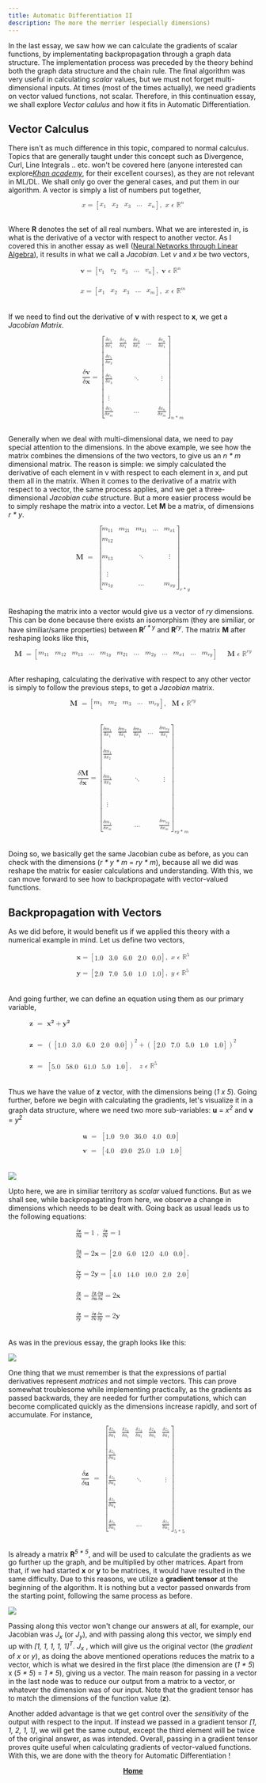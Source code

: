 ```yaml
---
title: Automatic Differentiation II
description: The more the merrier (especially dimensions)
---
```


In the last essay, we saw how we can calculate the gradients of scalar functions, by implementating backpropagation through a graph data structure. The implementation process was preceded by the theory behind both the graph data structure and the chain rule. The final algorithm was very useful in calculating *scalar* values, but we must not forget multi-dimensional inputs. At times (most of the times actually), we need gradients on vector valued functions, not scalar. Therefore, in this continuation essay, we shall explore *Vector calulus* and how it fits in Automatic Differentiation.

## Vector Calculus

There isn't as much difference in this topic, compared to normal calculus. Topics that are generally taught under this concept such as Divergence, Curl, Line Integrals .. etc. won't be covered here (anyone interested can explore<i><a href="https://www.khanacademy.org/math/multivariable-calculus" style="font-weight: 0;">Khan academy</a></i>, for their excellent courses), as they are not relevant in ML/DL. We shall only go over the general cases, and put them in our algorithm. A vector is simply a list  of numbers put together,

<math display="block" class="tml-display" style="display:block math;"><mrow><mi>x</mi><mo>=</mo><mrow><mo fence="true" form="prefix">[</mo><mtable columnalign="center center center center center"><mtr><mtd style="padding-left:0em;"><msub><mi>x</mi><mn>1</mn></msub></mtd><mtd><msub><mi>x</mi><mn>2</mn></msub></mtd><mtd><msub><mi>x</mi><mn>3</mn></msub></mtd><mtd><mo lspace="0em" rspace="0em">…</mo></mtd><mtd style="padding-right:0em;"><msub><mi>x</mi><mi>n</mi></msub></mtd></mtr></mtable><mo fence="true" form="postfix">]</mo></mrow><mo separator="true">,</mo><mtext> </mtext><mi>x</mi><mtext> </mtext><mi>ϵ</mi><mtext> </mtext><msup><mi>ℝ</mi><mi>n</mi></msup></mrow></math>
<br>

Where **R** denotes the set of all real numbers. What we are interested in, is what is the derivative of a vector with respect to another vector. As I covered this in another essay as well (<a href="/blog/nnla/">Neural Networks through Linear Algebra</a>), it results in what we call a *Jacobian*. Let *v* and *x* be two vectors,

<math display="block" class="tml-display" style="display:block math;"><mtable columnalign="left"><mtr><mtd style="padding:0.5ex 0em 0.5ex 0em;text-align:-webkit-left;"><mrow><mi>𝐯</mi><mo>=</mo><mrow><mo fence="true" form="prefix">[</mo><mtable columnalign="center center center center center"><mtr><mtd style="padding-left:0em;"><msub><mi>v</mi><mn>1</mn></msub></mtd><mtd><msub><mi>v</mi><mn>2</mn></msub></mtd><mtd><msub><mi>v</mi><mn>3</mn></msub></mtd><mtd><mo lspace="0em" rspace="0em">…</mo></mtd><mtd style="padding-right:0em;"><msub><mi>v</mi><mi>n</mi></msub></mtd></mtr></mtable><mo fence="true" form="postfix">]</mo></mrow><mo separator="true">,</mo><mtext> </mtext><mi>𝐯</mi><mtext> </mtext><mi>ϵ</mi><mtext> </mtext><msup><mi>ℝ</mi><mi>n</mi></msup></mrow></mtd></mtr><mtr><mtd style="padding:0.5ex 0em 0.5ex 0em;text-align:-webkit-left;"><mrow></mrow></mtd></mtr><mtr><mtd style="padding:0.5ex 0em 0.5ex 0em;text-align:-webkit-left;"><mrow></mrow></mtd></mtr><mtr><mtd style="padding:0.5ex 0em 0.5ex 0em;text-align:-webkit-left;"><mrow></mrow></mtd></mtr><mtr><mtd style="padding:0.5ex 0em 0.5ex 0em;text-align:-webkit-left;"><mrow><mi>x</mi><mo>=</mo><mrow><mo fence="true" form="prefix">[</mo><mtable columnalign="center center center center center"><mtr><mtd style="padding-left:0em;"><msub><mi>x</mi><mn>1</mn></msub></mtd><mtd><msub><mi>x</mi><mn>2</mn></msub></mtd><mtd><msub><mi>x</mi><mn>3</mn></msub></mtd><mtd><mo lspace="0em" rspace="0em">…</mo></mtd><mtd style="padding-right:0em;"><msub><mi>x</mi><mi>m</mi></msub></mtd></mtr></mtable><mo fence="true" form="postfix">]</mo></mrow><mo separator="true">,</mo><mtext> </mtext><mi>x</mi><mtext> </mtext><mi>ϵ</mi><mtext> </mtext><msup><mi>ℝ</mi><mi>m</mi></msup></mrow></mtd></mtr></mtable></math>
<br>

If we need to find out the derivative of **v** with respect to **x**, we get a *Jacobian Matrix*.

<math display="block" class="tml-display" style="display:block math;"><mrow><mfrac><mrow><mi>δ</mi><mi>𝐯</mi></mrow><mrow><mi>δ</mi><mi>𝐱</mi></mrow></mfrac><mo>=</mo><msub><mrow><mo fence="true" form="prefix">[</mo><mtable columnalign="center center center center center"><mtr><mtd style="padding-left:0em;"><mfrac><mrow><mi>δ</mi><msub><mi>v</mi><mn>1</mn></msub></mrow><mrow><mi>δ</mi><msub><mi>x</mi><mn>1</mn></msub></mrow></mfrac></mtd><mtd><mfrac><mrow><mi>δ</mi><msub><mi>v</mi><mn>2</mn></msub></mrow><mrow><mi>δ</mi><msub><mi>x</mi><mn>1</mn></msub></mrow></mfrac></mtd><mtd><mfrac><mrow><mi>δ</mi><msub><mi>v</mi><mn>3</mn></msub></mrow><mrow><mi>δ</mi><msub><mi>x</mi><mn>1</mn></msub></mrow></mfrac></mtd><mtd><mo lspace="0em" rspace="0em">…</mo></mtd><mtd style="padding-right:0em;"><mfrac><mrow><mi>δ</mi><msub><mi>v</mi><mi>n</mi></msub></mrow><mrow><mi>δ</mi><msub><mi>x</mi><mn>1</mn></msub></mrow></mfrac></mtd></mtr><mtr><mtd style="padding-left:0em;"><mrow></mrow></mtd></mtr><mtr><mtd style="padding-left:0em;"><mfrac><mrow><mi>δ</mi><msub><mi>v</mi><mn>1</mn></msub></mrow><mrow><mi>δ</mi><msub><mi>x</mi><mn>2</mn></msub></mrow></mfrac></mtd><mtd><mrow></mrow></mtd><mtd><mrow></mrow></mtd><mtd><mrow></mrow></mtd><mtd style="padding-right:0em;"><mrow></mrow></mtd></mtr><mtr><mtd style="padding-left:0em;"><mrow></mrow></mtd></mtr><mtr><mtd style="padding-left:0em;"><mfrac><mrow><mi>δ</mi><msub><mi>v</mi><mn>1</mn></msub></mrow><mrow><mi>δ</mi><msub><mi>x</mi><mn>3</mn></msub></mrow></mfrac></mtd><mtd><mrow></mrow></mtd><mtd><mo lspace="0em" rspace="0em">⋱</mo></mtd><mtd><mrow></mrow></mtd><mtd style="padding-right:0em;"><mrow><mi>⋮</mi><mspace width="0pt" height="14.944pt"></mspace></mrow></mtd></mtr><mtr><mtd style="padding-left:0em;"><mrow></mrow></mtd></mtr><mtr><mtd style="padding-left:0em;"><mrow><mi>⋮</mi><mspace width="0pt" height="14.944pt"></mspace></mrow></mtd><mtd><mrow></mrow></mtd><mtd><mrow></mrow></mtd><mtd><mrow></mrow></mtd><mtd style="padding-right:0em;"><mrow></mrow></mtd></mtr><mtr><mtd style="padding-left:0em;"><mrow></mrow></mtd></mtr><mtr><mtd style="padding-left:0em;"><mfrac><mrow><mi>δ</mi><msub><mi>v</mi><mn>1</mn></msub></mrow><mrow><mi>δ</mi><msub><mi>x</mi><mi>m</mi></msub></mrow></mfrac></mtd><mtd><mrow></mrow></mtd><mtd><mo lspace="0em" rspace="0em">…</mo></mtd><mtd><mrow></mrow></mtd><mtd style="padding-right:0em;"><mfrac><mrow><mi>δ</mi><msub><mi>v</mi><mi>n</mi></msub></mrow><mrow><mi>δ</mi><msub><mi>x</mi><mi>m</mi></msub></mrow></mfrac></mtd></mtr></mtable><mo fence="true" form="postfix">]</mo></mrow><mrow><mi>n</mi><mo>* </mo><mi>m</mi></mrow></msub></mrow></math>
<br>

Generally when we deal with multi-dimensional data, we need to pay special attention to the dimensions. In the above example, we see how the matrix combines the dimensions of the two vectors, to give us an *n * m* dimensional matrix. The reason is simple: we simply calculated the derivative of each element in v with respect to each element in x, and put them all in the matrix. When it comes to the derivative of a matrix with respect to a vector, the same process applies, and we get a three-dimensional *Jacobian cube* structure. But a more easier process would be to simply reshape the matrix into a vector. Let **M** be a matrix, of dimensions *r * y*.

<math display="block" class="tml-display" style="display:block math;"><mrow><mi>𝐌</mi><mtext> </mtext><mo>=</mo><mtext> </mtext><msub><mrow><mo fence="true" form="prefix">[</mo><mtable columnalign="center center center center center"><mtr><mtd style="padding-left:0em;"><msub><mi>m</mi><mn>11</mn></msub></mtd><mtd><msub><mi>m</mi><mn>21</mn></msub></mtd><mtd><msub><mi>m</mi><mn>31</mn></msub></mtd><mtd><mo lspace="0em" rspace="0em">…</mo></mtd><mtd style="padding-right:0em;"><msub><mi>m</mi><mrow><mi>x</mi><mn>1</mn></mrow></msub></mtd></mtr><mtr><mtd style="padding-left:0em;"><mrow></mrow></mtd></mtr><mtr><mtd style="padding-left:0em;"><msub><mi>m</mi><mn>12</mn></msub></mtd><mtd><mrow></mrow></mtd><mtd><mrow></mrow></mtd><mtd><mrow></mrow></mtd><mtd style="padding-right:0em;"><mrow></mrow></mtd></mtr><mtr><mtd style="padding-left:0em;"><mrow></mrow></mtd></mtr><mtr><mtd style="padding-left:0em;"><msub><mi>m</mi><mn>13</mn></msub></mtd><mtd><mrow></mrow></mtd><mtd><mo lspace="0em" rspace="0em">⋱</mo></mtd><mtd><mrow></mrow></mtd><mtd style="padding-right:0em;"><mrow><mi>⋮</mi><mspace width="0pt" height="14.944pt"></mspace></mrow></mtd></mtr><mtr><mtd style="padding-left:0em;"><mrow></mrow></mtd></mtr><mtr><mtd style="padding-left:0em;"><mrow><mi>⋮</mi><mspace width="0pt" height="14.944pt"></mspace></mrow></mtd><mtd><mrow></mrow></mtd><mtd><mrow></mrow></mtd><mtd><mrow></mrow></mtd><mtd style="padding-right:0em;"><mrow></mrow></mtd></mtr><mtr><mtd style="padding-left:0em;"><mrow></mrow></mtd></mtr><mtr><mtd style="padding-left:0em;"><msub><mi>m</mi><mrow><mn>1</mn><mi>y</mi></mrow></msub></mtd><mtd><mrow></mrow></mtd><mtd><mo lspace="0em" rspace="0em">…</mo></mtd><mtd><mrow></mrow></mtd><mtd style="padding-right:0em;"><msub><mi>m</mi><mrow><mi>x</mi><mi>y</mi></mrow></msub></mtd></mtr></mtable><mo fence="true" form="postfix">]</mo></mrow><mrow><mi>r</mi><mo>* </mo><mi>y</mi></mrow></msub></mrow></math>
<br>

Reshaping the matrix into a vector would give us a vector of *ry* dimensions. This can be done because there exists an isomorphism (they are similiar, or have similiar/same properties) between **R**<sup>*r * y*</sup> and **R**<sup>*ry*</sup>. The matrix **M** after reshaping looks like this,

<math display="block" class="tml-display" style="display:block math;"><mrow><mi>𝐌</mi><mtext> </mtext><mo>=</mo><mrow><mo fence="true" form="prefix">[</mo><mtable columnalign="center center center center center center center center center center center center"><mtr><mtd style="padding-left:0em;"><msub><mi>m</mi><mn>11</mn></msub></mtd><mtd><msub><mi>m</mi><mn>12</mn></msub></mtd><mtd><msub><mi>m</mi><mn>13</mn></msub></mtd><mtd><mo lspace="0em" rspace="0em">…</mo></mtd><mtd><msub><mi>m</mi><mrow><mn>1</mn><mi>y</mi></mrow></msub></mtd><mtd><msub><mi>m</mi><mn>21</mn></msub></mtd><mtd><mo lspace="0em" rspace="0em">…</mo></mtd><mtd><msub><mi>m</mi><mrow><mn>2</mn><mi>y</mi></mrow></msub></mtd><mtd><mo lspace="0em" rspace="0em">…</mo></mtd><mtd><msub><mi>m</mi><mrow><mi>x</mi><mn>1</mn></mrow></msub></mtd><mtd><mo lspace="0em" rspace="0em">…</mo></mtd><mtd style="padding-right:0em;"><msub><mi>m</mi><mrow><mi>r</mi><mi>y</mi></mrow></msub></mtd></mtr></mtable><mo fence="true" form="postfix">]</mo></mrow><mo></mo><mo></mo><mtext> </mtext><mi>𝐌</mi><mtext> </mtext><mi>ϵ</mi><mtext> </mtext><msup><mi>ℝ</mi><mrow><mi>r</mi><mi>y</mi></mrow></msup></mrow></math>
<br>

After reshaping, calculating the derivative with respect to any other vector is simply to follow the previous steps, to get a *Jacobian* matrix. 

<math display="block" class="tml-display" style="display:block math;"><mrow><mi>𝐌</mi><mtext> </mtext><mo>=</mo><mrow><mo fence="true" form="prefix">[</mo><mtable columnalign="center center center center center"><mtr><mtd style="padding-left:0em;"><msub><mi>m</mi><mn>1</mn></msub></mtd><mtd><msub><mi>m</mi><mn>2</mn></msub></mtd><mtd><msub><mi>m</mi><mn>3</mn></msub></mtd><mtd><mo lspace="0em" rspace="0em">…</mo></mtd><mtd style="padding-right:0em;"><msub><mi>m</mi><mrow><mi>r</mi><mi>y</mi></mrow></msub></mtd></mtr></mtable><mo fence="true" form="postfix">]</mo></mrow><mo separator="true">,</mo><mtext> </mtext><mtext> </mtext><mi>𝐌</mi><mtext> </mtext><mi>ϵ</mi><mtext> </mtext><msup><mi>ℝ</mi><mrow><mi>r</mi><mi>y</mi></mrow></msup></mrow></math>
<br>

<math display="block" class="tml-display" style="display:block math;"><mrow><mfrac><mrow><mi>δ</mi><mi>𝐌</mi></mrow><mrow><mi>δ</mi><mi>𝐱</mi></mrow></mfrac><mo>=</mo><msub><mrow><mo fence="true" form="prefix">[</mo><mtable columnalign="center center center center center"><mtr><mtd style="padding-left:0em;"><mfrac><mrow><mi>δ</mi><msub><mi>m</mi><mn>1</mn></msub></mrow><mrow><mi>δ</mi><msub><mi>x</mi><mn>1</mn></msub></mrow></mfrac></mtd><mtd><mfrac><mrow><mi>δ</mi><msub><mi>m</mi><mn>2</mn></msub></mrow><mrow><mi>δ</mi><msub><mi>x</mi><mn>1</mn></msub></mrow></mfrac></mtd><mtd><mfrac><mrow><mi>δ</mi><msub><mi>m</mi><mn>3</mn></msub></mrow><mrow><mi>δ</mi><msub><mi>x</mi><mn>1</mn></msub></mrow></mfrac></mtd><mtd><mo lspace="0em" rspace="0em">…</mo></mtd><mtd style="padding-right:0em;"><mfrac><mrow><mi>δ</mi><msub><mi>m</mi><mrow><mi>r</mi><mi>y</mi></mrow></msub></mrow><mrow><mi>δ</mi><msub><mi>x</mi><mn>1</mn></msub></mrow></mfrac></mtd></mtr><mtr><mtd style="padding-left:0em;"><mrow></mrow></mtd></mtr><mtr><mtd style="padding-left:0em;"><mrow></mrow></mtd></mtr><mtr><mtd style="padding-left:0em;"><mrow></mrow></mtd></mtr><mtr><mtd style="padding-left:0em;"><mfrac><mrow><mi>δ</mi><msub><mi>m</mi><mn>1</mn></msub></mrow><mrow><mi>δ</mi><msub><mi>x</mi><mn>2</mn></msub></mrow></mfrac></mtd><mtd><mrow></mrow></mtd><mtd><mrow></mrow></mtd><mtd><mrow></mrow></mtd><mtd style="padding-right:0em;"><mrow></mrow></mtd></mtr><mtr><mtd style="padding-left:0em;"><mrow></mrow></mtd></mtr><mtr><mtd style="padding-left:0em;"><mrow></mrow></mtd></mtr><mtr><mtd style="padding-left:0em;"><mrow></mrow></mtd></mtr><mtr><mtd style="padding-left:0em;"><mfrac><mrow><mi>δ</mi><msub><mi>m</mi><mn>1</mn></msub></mrow><mrow><mi>δ</mi><msub><mi>x</mi><mn>3</mn></msub></mrow></mfrac></mtd><mtd><mrow></mrow></mtd><mtd><mo lspace="0em" rspace="0em">⋱</mo></mtd><mtd><mrow></mrow></mtd><mtd style="padding-right:0em;"><mrow><mi>⋮</mi><mspace width="0pt" height="14.944pt"></mspace></mrow></mtd></mtr><mtr><mtd style="padding-left:0em;"><mrow></mrow></mtd></mtr><mtr><mtd style="padding-left:0em;"><mrow></mrow></mtd></mtr><mtr><mtd style="padding-left:0em;"><mrow></mrow></mtd></mtr><mtr><mtd style="padding-left:0em;"><mrow><mi>⋮</mi><mspace width="0pt" height="14.944pt"></mspace></mrow></mtd><mtd><mrow></mrow></mtd><mtd><mrow></mrow></mtd><mtd><mrow></mrow></mtd><mtd style="padding-right:0em;"><mrow></mrow></mtd></mtr><mtr><mtd style="padding-left:0em;"><mrow></mrow></mtd></mtr><mtr><mtd style="padding-left:0em;"><mrow></mrow></mtd></mtr><mtr><mtd style="padding-left:0em;"><mrow></mrow></mtd></mtr><mtr><mtd style="padding-left:0em;"><mfrac><mrow><mi>δ</mi><msub><mi>m</mi><mn>1</mn></msub></mrow><mrow><mi>δ</mi><msub><mi>x</mi><mi>m</mi></msub></mrow></mfrac></mtd><mtd><mrow></mrow></mtd><mtd><mo lspace="0em" rspace="0em">…</mo></mtd><mtd><mrow></mrow></mtd><mtd style="padding-right:0em;"><mfrac><mrow><mi>δ</mi><msub><mi>m</mi><mrow><mi>r</mi><mi>y</mi></mrow></msub></mrow><mrow><mi>δ</mi><msub><mi>x</mi><mi>m</mi></msub></mrow></mfrac></mtd></mtr></mtable><mo fence="true" form="postfix">]</mo></mrow><mrow><mi>r</mi><mi>y</mi><mo>* </mo><mi>m</mi></mrow></msub></mrow></math>
<br>

Doing so, we basically get the same Jacobian cube as before, as you can check with the dimensions (*r * y * m* = *ry * m*), because all we did was reshape the matrix for easier calculations and understanding. With this, we can move forward to see how to backpropagate with vector-valued functions.

## Backpropagation with Vectors

As we did before, it would benefit us if we applied this theory with a numerical example in mind. Let us define two vectors, 

<math display="block" class="tml-display" style="display:block math;"><mtable columnalign="left"><mtr><mtd style="padding:0.5ex 0em 0.5ex 0em;text-align:-webkit-left;"><mrow><mi>𝐱</mi><mo>=</mo><mrow><mo fence="true" form="prefix">[</mo><mtable columnalign="center center center center center"><mtr><mtd style="padding-left:0em;"><mn>1.0</mn></mtd><mtd><mn>3.0</mn></mtd><mtd><mn>6.0</mn></mtd><mtd><mn>2.0</mn></mtd><mtd style="padding-right:0em;"><mn>0.0</mn></mtd></mtr></mtable><mo fence="true" form="postfix">]</mo></mrow><mo separator="true">,</mo><mtext> </mtext><mi>x</mi><mtext> </mtext><mi>ϵ</mi><mtext> </mtext><msup><mi>ℝ</mi><mn>5</mn></msup></mrow></mtd></mtr><mtr><mtd style="padding:0.5ex 0em 0.5ex 0em;text-align:-webkit-left;"><mrow></mrow></mtd></mtr><mtr><mtd style="padding:0.5ex 0em 0.5ex 0em;text-align:-webkit-left;"><mrow><mi>𝐲</mi><mo>=</mo><mrow><mo fence="true" form="prefix">[</mo><mtable columnalign="center center center center center"><mtr><mtd style="padding-left:0em;"><mn>2.0</mn></mtd><mtd><mn>7.0</mn></mtd><mtd><mn>5.0</mn></mtd><mtd><mn>1.0</mn></mtd><mtd style="padding-right:0em;"><mn>1.0</mn></mtd></mtr></mtable><mo fence="true" form="postfix">]</mo></mrow><mo separator="true">,</mo><mtext> </mtext><mi>y</mi><mtext> </mtext><mi>ϵ</mi><mtext> </mtext><msup><mi>ℝ</mi><mn>5</mn></msup></mrow></mtd></mtr></mtable></math>
<br>

And going further, we can define an equation using them as our primary variable,

<math display="block" class="tml-display" style="display:block math;"><mtable columnalign="left"><mtr><mtd style="padding:0.5ex 0em 0.5ex 0em;text-align:-webkit-left;"><mrow><mi>𝐳</mi><mtext> </mtext><mo>=</mo><mtext> </mtext><mrow><msup><mi>𝐱</mi><mn>𝟐</mn></msup><mo>+</mo><msup><mi>𝐲</mi><mn>𝟐</mn></msup></mrow></mrow></mtd></mtr><mtr><mtd style="padding:0.5ex 0em 0.5ex 0em;text-align:-webkit-left;"><mrow></mrow></mtd></mtr><mtr><mtd style="padding:0.5ex 0em 0.5ex 0em;text-align:-webkit-left;"><mrow></mrow></mtd></mtr><mtr><mtd style="padding:0.5ex 0em 0.5ex 0em;text-align:-webkit-left;"><mrow></mrow></mtd></mtr><mtr><mtd style="padding:0.5ex 0em 0.5ex 0em;text-align:-webkit-left;"><mrow><mi>𝐳</mi><mtext> </mtext><mo>=</mo><mtext> </mtext><msup><mrow><mo fence="true" form="prefix">(</mo><mrow><mo fence="true" form="prefix">[</mo><mtable columnalign="center center center center center"><mtr><mtd style="padding-left:0em;"><mn>1.0</mn></mtd><mtd><mn>3.0</mn></mtd><mtd><mn>6.0</mn></mtd><mtd><mn>2.0</mn></mtd><mtd style="padding-right:0em;"><mn>0.0</mn></mtd></mtr></mtable><mo fence="true" form="postfix">]</mo></mrow><mo fence="true" form="postfix">)</mo></mrow><mn>2</mn></msup><mo>+</mo><msup><mrow><mo fence="true" form="prefix">(</mo><mrow><mo fence="true" form="prefix">[</mo><mtable columnalign="center center center center center"><mtr><mtd style="padding-left:0em;"><mn>2.0</mn></mtd><mtd><mn>7.0</mn></mtd><mtd><mn>5.0</mn></mtd><mtd><mn>1.0</mn></mtd><mtd style="padding-right:0em;"><mn>1.0</mn></mtd></mtr></mtable><mo fence="true" form="postfix">]</mo></mrow><mo fence="true" form="postfix">)</mo></mrow><mn>2</mn></msup></mrow></mtd></mtr><mtr><mtd style="padding:0.5ex 0em 0.5ex 0em;text-align:-webkit-left;"><mrow></mrow></mtd></mtr><mtr><mtd style="padding:0.5ex 0em 0.5ex 0em;text-align:-webkit-left;"><mrow></mrow></mtd></mtr><mtr><mtd style="padding:0.5ex 0em 0.5ex 0em;text-align:-webkit-left;"><mrow></mrow></mtd></mtr><mtr><mtd style="padding:0.5ex 0em 0.5ex 0em;text-align:-webkit-left;"><mrow><mi>𝐳</mi><mtext> </mtext><mo>=</mo><mtext> </mtext><mrow><mo fence="true" form="prefix">[</mo><mtable columnalign="center center center center center"><mtr><mtd style="padding-left:0em;"><mn>5.0</mn></mtd><mtd><mn>58.0</mn></mtd><mtd><mn>61.0</mn></mtd><mtd><mn>5.0</mn></mtd><mtd style="padding-right:0em;"><mn>1.0</mn></mtd></mtr></mtable><mo fence="true" form="postfix">]</mo></mrow><mo separator="true">,</mo><mtext> </mtext><mtext> </mtext><mtext> </mtext><mi>z</mi><mtext> </mtext><mi>ϵ</mi><mtext> </mtext><msup><mi>ℝ</mi><mn>5</mn></msup></mrow></mtd></mtr></mtable></math>
<br>

Thus we have the value of **z** vector, with the dimensions being (*1 x 5*). Going further, before we begin with calculating the gradients, let's visualize it in a graph data structure, where we need two more sub-variables: **u** = *x*<sup>*2*</sup> and **v** = *y*<sup>*2*</sup>

<math display="block" class="tml-display" style="display:block math;"><mtable columnalign="left"><mtr><mtd style="padding:0.5ex 0em 0.5ex 0em;text-align:-webkit-left;"><mrow><mi>𝐮</mi><mtext> </mtext><mo>=</mo><mtext> </mtext><mrow><mo fence="true" form="prefix">[</mo><mtable columnalign="center center center center center"><mtr><mtd style="padding-left:0em;"><mn>1.0</mn></mtd><mtd><mn>9.0</mn></mtd><mtd><mn>36.0</mn></mtd><mtd><mn>4.0</mn></mtd><mtd style="padding-right:0em;"><mn>0.0</mn></mtd></mtr></mtable><mo fence="true" form="postfix">]</mo></mrow></mrow></mtd></mtr><mtr><mtd style="padding:0.5ex 0em 0.5ex 0em;text-align:-webkit-left;"><mrow></mrow></mtd></mtr><mtr><mtd style="padding:0.5ex 0em 0.5ex 0em;text-align:-webkit-left;"><mrow><mi>𝐯</mi><mtext> </mtext><mo>=</mo><mtext> </mtext><mrow><mo fence="true" form="prefix">[</mo><mtable columnalign="center center center center center"><mtr><mtd style="padding-left:0em;"><mn>4.0</mn></mtd><mtd><mn>49.0</mn></mtd><mtd><mn>25.0</mn></mtd><mtd><mn>1.0</mn></mtd><mtd style="padding-right:0em;"><mn>1.0</mn></mtd></mtr></mtable><mo fence="true" form="postfix">]</mo></mrow></mrow></mtd></mtr></mtable></math>
<br>

<img src='/media/pic1-AD2.png'>

Upto here, we are in similiar territory as *scalar* valued functions. But as we shall see, while backpropagating from here, we observe a change in dimensions which needs to be dealt with.
Going back as usual leads us to the following equations:

<math display="block" class="tml-display" style="display:block math;"><mtable columnalign="left"><mtr><mtd style="padding:0.5ex 0em 0.5ex 0em;text-align:-webkit-left;"><mrow><mfrac><mrow><mi>δ</mi><mi>𝐳</mi></mrow><mrow><mi>δ</mi><mi>𝐮</mi></mrow></mfrac><mo>=</mo><mn>1</mn><mtext> </mtext><mo separator="true">,</mo><mtext> </mtext><mfrac><mrow><mi>δ</mi><mi>𝐳</mi></mrow><mrow><mi>δ</mi><mi>𝐯</mi></mrow></mfrac><mo>=</mo><mn>1</mn></mrow></mtd></mtr><mtr><mtd style="padding:0.5ex 0em 0.5ex 0em;text-align:-webkit-left;"><mrow></mrow></mtd></mtr><mtr><mtd style="padding:0.5ex 0em 0.5ex 0em;text-align:-webkit-left;"><mrow></mrow></mtd></mtr><mtr><mtd style="padding:0.5ex 0em 0.5ex 0em;text-align:-webkit-left;"><mrow></mrow></mtd></mtr><mtr><mtd style="padding:0.5ex 0em 0.5ex 0em;text-align:-webkit-left;"><mrow><mfrac><mrow><mi>δ</mi><mi>𝐮</mi></mrow><mrow><mi>δ</mi><mi>𝐱</mi></mrow></mfrac><mo>=</mo><mn>2</mn><mi>𝐱</mi><mo>=</mo><mrow><mo fence="true" form="prefix">[</mo><mtable columnalign="center center center center center"><mtr><mtd style="padding-left:0em;"><mn>2.0</mn></mtd><mtd><mn>6.0</mn></mtd><mtd><mn>12.0</mn></mtd><mtd><mn>4.0</mn></mtd><mtd style="padding-right:0em;"><mn>0.0</mn></mtd></mtr></mtable><mo fence="true" form="postfix">]</mo></mrow><mo separator="true">,</mo></mrow></mtd></mtr><mtr><mtd style="padding:0.5ex 0em 0.5ex 0em;text-align:-webkit-left;"><mrow></mrow></mtd></mtr><mtr><mtd style="padding:0.5ex 0em 0.5ex 0em;text-align:-webkit-left;"><mrow></mrow></mtd></mtr><mtr><mtd style="padding:0.5ex 0em 0.5ex 0em;text-align:-webkit-left;"><mrow></mrow></mtd></mtr><mtr><mtd style="padding:0.5ex 0em 0.5ex 0em;text-align:-webkit-left;"><mrow><mfrac><mrow><mi>δ</mi><mi>𝐯</mi></mrow><mrow><mi>δ</mi><mi>𝐲</mi></mrow></mfrac><mo>=</mo><mn>2</mn><mi>𝐲</mi><mo>=</mo><mrow><mo fence="true" form="prefix">[</mo><mtable columnalign="center center center center center"><mtr><mtd style="padding-left:0em;"><mn>4.0</mn></mtd><mtd><mn>14.0</mn></mtd><mtd><mn>10.0</mn></mtd><mtd><mn>2.0</mn></mtd><mtd style="padding-right:0em;"><mn>2.0</mn></mtd></mtr></mtable><mo fence="true" form="postfix">]</mo></mrow></mrow></mtd></mtr><mtr><mtd style="padding:0.5ex 0em 0.5ex 0em;text-align:-webkit-left;"><mrow></mrow></mtd></mtr><mtr><mtd style="padding:0.5ex 0em 0.5ex 0em;text-align:-webkit-left;"><mrow></mrow></mtd></mtr><mtr><mtd style="padding:0.5ex 0em 0.5ex 0em;text-align:-webkit-left;"><mrow></mrow></mtd></mtr><mtr><mtd style="padding:0.5ex 0em 0.5ex 0em;text-align:-webkit-left;"><mrow><mfrac><mrow><mi>δ</mi><mi>𝐳</mi></mrow><mrow><mi>δ</mi><mi>𝐱</mi></mrow></mfrac><mo>=</mo><mfrac><mrow><mi>δ</mi><mi>𝐳</mi></mrow><mrow><mi>δ</mi><mi>𝐮</mi></mrow></mfrac><mfrac><mrow><mi>δ</mi><mi>𝐮</mi></mrow><mrow><mi>δ</mi><mi>𝐱</mi></mrow></mfrac><mo>=</mo><mn>2</mn><mi>𝐱</mi></mrow></mtd></mtr><mtr><mtd style="padding:0.5ex 0em 0.5ex 0em;text-align:-webkit-left;"><mrow></mrow></mtd></mtr><mtr><mtd style="padding:0.5ex 0em 0.5ex 0em;text-align:-webkit-left;"><mrow></mrow></mtd></mtr><mtr><mtd style="padding:0.5ex 0em 0.5ex 0em;text-align:-webkit-left;"><mrow></mrow></mtd></mtr><mtr><mtd style="padding:0.5ex 0em 0.5ex 0em;text-align:-webkit-left;"><mrow><mfrac><mrow><mi>δ</mi><mi>𝐳</mi></mrow><mrow><mi>δ</mi><mi>𝐲</mi></mrow></mfrac><mo>=</mo><mfrac><mrow><mi>δ</mi><mi>𝐳</mi></mrow><mrow><mi>δ</mi><mi>𝐯</mi></mrow></mfrac><mfrac><mrow><mi>δ</mi><mi>𝐯</mi></mrow><mrow><mi>δ</mi><mi>𝐲</mi></mrow></mfrac><mo>=</mo><mn>2</mn><mi>𝐲</mi></mrow></mtd></mtr></mtable></math>
<br>

As was in the previous essay, the graph looks like this:

<img src='/media/pic2-AD2.png'>

One thing that we must remember is that the expressions of partial derivatives represent *matrices* and not simple vectors. This can prove somewhat troublesome while implementing practically, as the gradients as passed backwards, they are needed for further computations, which can become complicated quickly as the dimensions increase rapidly, and sort of accumulate. For instance,

<math display="block" class="tml-display" style="display:block math;"><mrow><mfrac><mrow><mi>δ</mi><mi>𝐳</mi></mrow><mrow><mi>δ</mi><mi>𝐮</mi></mrow></mfrac><mtext> </mtext><mo>=</mo><mtext> </mtext><msub><mrow><mo fence="true" form="prefix">[</mo><mtable columnalign="center center center center center"><mtr><mtd style="padding-left:0em;"><mfrac><mrow><mi>δ</mi><msub><mi>z</mi><mn>1</mn></msub></mrow><mrow><mi>δ</mi><msub><mi>u</mi><mn>1</mn></msub></mrow></mfrac></mtd><mtd><mfrac><mrow><mi>δ</mi><msub><mi>z</mi><mn>2</mn></msub></mrow><mrow><mi>δ</mi><msub><mi>u</mi><mn>1</mn></msub></mrow></mfrac></mtd><mtd><mfrac><mrow><mi>δ</mi><msub><mi>z</mi><mn>3</mn></msub></mrow><mrow><mi>δ</mi><msub><mi>u</mi><mn>1</mn></msub></mrow></mfrac></mtd><mtd><mfrac><mrow><mi>δ</mi><msub><mi>z</mi><mn>4</mn></msub></mrow><mrow><mi>δ</mi><msub><mi>u</mi><mn>1</mn></msub></mrow></mfrac></mtd><mtd style="padding-right:0em;"><mfrac><mrow><mi>δ</mi><msub><mi>z</mi><mn>5</mn></msub></mrow><mrow><mi>δ</mi><msub><mi>u</mi><mn>1</mn></msub></mrow></mfrac></mtd></mtr><mtr><mtd style="padding-left:0em;"><mrow></mrow></mtd></mtr><mtr><mtd style="padding-left:0em;"><mrow></mrow></mtd></mtr><mtr><mtd style="padding-left:0em;"><mrow></mrow></mtd></mtr><mtr><mtd style="padding-left:0em;"><mfrac><mrow><mi>δ</mi><msub><mi>z</mi><mn>1</mn></msub></mrow><mrow><mi>δ</mi><msub><mi>u</mi><mn>2</mn></msub></mrow></mfrac></mtd><mtd><mrow></mrow></mtd><mtd><mrow></mrow></mtd><mtd><mrow></mrow></mtd><mtd style="padding-right:0em;"><mrow></mrow></mtd></mtr><mtr><mtd style="padding-left:0em;"><mrow></mrow></mtd></mtr><mtr><mtd style="padding-left:0em;"><mrow></mrow></mtd></mtr><mtr><mtd style="padding-left:0em;"><mrow></mrow></mtd></mtr><mtr><mtd style="padding-left:0em;"><mfrac><mrow><mi>δ</mi><msub><mi>z</mi><mn>1</mn></msub></mrow><mrow><mi>δ</mi><msub><mi>u</mi><mn>3</mn></msub></mrow></mfrac></mtd><mtd><mrow></mrow></mtd><mtd><mo lspace="0em" rspace="0em">⋱</mo></mtd><mtd><mrow></mrow></mtd><mtd style="padding-right:0em;"><mrow><mi>⋮</mi><mspace width="0pt" height="14.944pt"></mspace></mrow></mtd></mtr><mtr><mtd style="padding-left:0em;"><mrow></mrow></mtd></mtr><mtr><mtd style="padding-left:0em;"><mrow></mrow></mtd></mtr><mtr><mtd style="padding-left:0em;"><mrow></mrow></mtd></mtr><mtr><mtd style="padding-left:0em;"><mfrac><mrow><mi>δ</mi><msub><mi>z</mi><mn>1</mn></msub></mrow><mrow><mi>δ</mi><msub><mi>u</mi><mn>4</mn></msub></mrow></mfrac></mtd><mtd><mrow></mrow></mtd><mtd><mrow></mrow></mtd><mtd><mrow></mrow></mtd><mtd style="padding-right:0em;"><mrow></mrow></mtd></mtr><mtr><mtd style="padding-left:0em;"><mrow></mrow></mtd></mtr><mtr><mtd style="padding-left:0em;"><mrow></mrow></mtd></mtr><mtr><mtd style="padding-left:0em;"><mrow></mrow></mtd></mtr><mtr><mtd style="padding-left:0em;"><mfrac><mrow><mi>δ</mi><msub><mi>z</mi><mn>1</mn></msub></mrow><mrow><mi>δ</mi><msub><mi>u</mi><mn>5</mn></msub></mrow></mfrac></mtd><mtd><mrow></mrow></mtd><mtd><mo lspace="0em" rspace="0em">…</mo></mtd><mtd><mrow></mrow></mtd><mtd style="padding-right:0em;"><mfrac><mrow><mi>δ</mi><msub><mi>z</mi><mn>5</mn></msub></mrow><mrow><mi>δ</mi><msub><mi>u</mi><mn>5</mn></msub></mrow></mfrac></mtd></mtr></mtable><mo fence="true" form="postfix">]</mo></mrow><mrow><mn>5</mn><mo>* </mo><mn>5</mn></mrow></msub></mrow></math>
<br>

Is already a matrix **R**<sup>*5 * 5*</sup>, and will be used to calculate the gradients as we go further up the graph, and be multiplied by other matrices. Apart from that, if we had started **x** or **y** to be matrices, it would have resulted in the same difficulty. Due to this reasons, we utilize a **gradient tensor** at the beginning of the algorithm. It is nothing but a vector passed onwards from the starting point, following the same process as before. 

<img src='/media/pic3-AD2.png'>

Passing along this vector won't change our answers at all, for example, our Jacobian was *J*<sub>*x*</sub> (or *J*<sub>*y*</sub>), and with passing along this vector, we simply end up with *[1, 1, 1, 1, 1]*<sup>*T*</sup>. *J*<sub>*x*</sub> , which will give us the original vector (the *gradient* of *x* or *y*), as doing the above mentioned operations reduces the matrix to a vector, which is what we desired in the first place (the dimension are (*1  * 5*) x (*5 * 5*) = *1 * 5*), giving us a vector. The main reason for passing in a vector in the last node was to reduce our output from a matrix to a vector, or whatever the dimension was of our input. Note that the gradient tensor has to match the dimensions of the function value (**z**). 

Another added advantage is that we get control over the *sensitivity* of the output with respect to the input. If instead we passed in a gradient tensor *[1, 1, 2, 1, 1]*, we will get the same output, except the third element will be twice of the original answer, as was intended. Overall, passing in a gradient tensor proves quite useful when calculating gradients of vector-valued functions. With this, we are done with the theory for Automatic Differentiation !

<p style="text-align: center;">
<strong><a href='/'>Home</a></strong>
</p>

